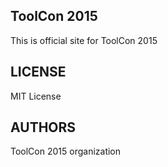 ## ToolCon 2015
This is official site for ToolCon 2015
## LICENSE 
MIT License
## AUTHORS
ToolCon 2015 organization


